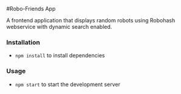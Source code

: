 #Robo-Friends App

A frontend application that displays random robots using Robohash webservice with dynamic search enabled.

### Installation
- `npm install` to install dependencies

### Usage
- `npm start` to start the development server

